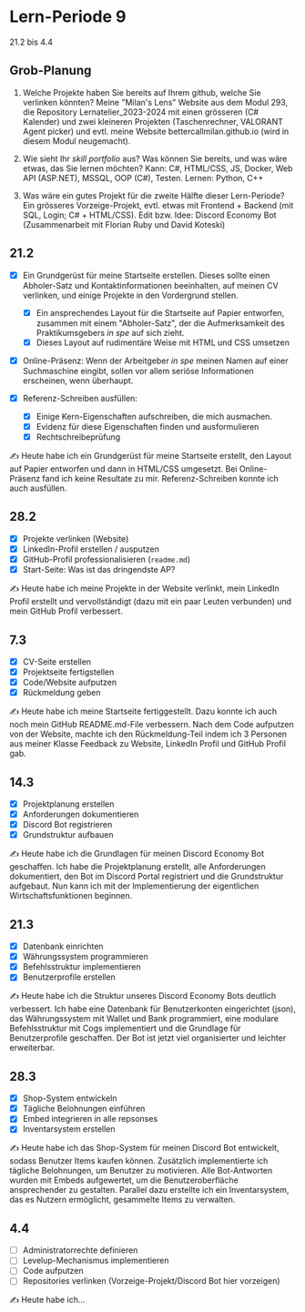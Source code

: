 # Lern-Periode 9

21.2 bis 4.4

## Grob-Planung

1. Welche Projekte haben Sie bereits auf Ihrem github, welche Sie verlinken könnten?
   Meine "Milan's Lens" Website aus dem Modul 293, die Repository Lernatelier_2023-2024 mit einen grösseren (C# Kalender) und zwei kleineren Projekten (Taschenrechner, VALORANT Agent picker) und evtl. meine Website bettercallmilan.github.io (wird in diesem Modul neugemacht).
   
2. Wie sieht Ihr *skill portfolio* aus? Was können Sie bereits, und was wäre etwas, das Sie lernen möchten?
   Kann: C#, HTML/CSS, JS, Docker, Web API (ASP.NET), MSSQL, OOP (C#), Testen.
   Lernen: Python, C++ 
   
3. Was wäre ein gutes Projekt für die zweite Hälfte dieser Lern-Periode?
   Ein grösseres Vorzeige-Projekt, evtl. etwas mit Frontend + Backend (mit SQL, Login; C# + HTML/CSS). Edit bzw. Idee: Discord Economy Bot (Zusammenarbeit mit Florian Ruby und David Koteski)

## 21.2

- [x] Ein Grundgerüst für meine Startseite erstellen. Dieses sollte einen Abholer-Satz und Kontaktinformationen beeinhalten, auf meinen CV verlinken, und einige Projekte in den Vordergrund stellen.
  
  - [x] Ein ansprechendes Layout für die Startseite auf Papier entworfen, zusammen mit einem "Abholer-Satz", der die Aufmerksamkeit des Praktikumsgebers *in spe* auf sich zieht.
  - [x] Dieses Layout auf rudimentäre Weise mit HTML und CSS umsetzen

- [x] Online-Präsenz: Wenn der Arbeitgeber *in spe* meinen Namen auf einer Suchmaschine eingibt, sollen vor allem seriöse Informationen erscheinen, wenn überhaupt. 

- [x] Referenz-Schreiben ausfüllen:
  
  - [x] Einige Kern-Eigenschaften aufschreiben, die mich ausmachen.
  - [x] Evidenz für diese Eigenschaften finden und ausformulieren
  - [x] Rechtschreibeprüfung

✍️ Heute habe ich ein Grundgerüst für meine Startseite erstellt, den Layout auf Papier entworfen und dann in HTML/CSS umgesetzt. Bei Online-Präsenz fand ich keine Resultate zu mir. Referenz-Schreiben konnte ich auch ausfüllen.

## 28.2

- [x] Projekte verlinken (Website)
- [x] LinkedIn-Profil erstellen / ausputzen
- [x] GitHub-Profil professionalisieren (`readme.md`)
- [x] Start-Seite: Was ist das dringendste AP?

✍️ Heute habe ich meine Projekte in der Website verlinkt, mein LinkedIn Profil erstellt und vervollständigt (dazu mit ein paar Leuten verbunden) und mein GitHub Profil verbessert.

## 7.3

- [x] CV-Seite erstellen
- [x] Projektseite fertigstellen
- [x] Code/Website aufputzen
- [x] Rückmeldung geben

✍️ Heute habe ich meine Startseite fertiggestellt. Dazu konnte ich auch noch mein GitHub README.md-File verbessern. Nach dem Code aufputzen von der Website, machte ich den Rückmeldung-Teil indem ich 3 Personen aus meiner Klasse Feedback zu Website, LinkedIn Profil und GitHub Profil gab.

## 14.3

- [x] Projektplanung erstellen
- [x] Anforderungen dokumentieren
- [x] Discord Bot registrieren
- [x] Grundstruktur aufbauen

✍️ Heute habe ich die Grundlagen für meinen Discord Economy Bot geschaffen. Ich habe die Projektplanung erstellt, alle Anforderungen dokumentiert, den Bot im Discord Portal registriert und die Grundstruktur aufgebaut. Nun kann ich mit der Implementierung der eigentlichen Wirtschaftsfunktionen beginnen.

## 21.3

- [x] Datenbank einrichten
- [x] Währungssystem programmieren
- [x] Befehlsstruktur implementieren
- [x] Benutzerprofile erstellen

✍️ Heute habe ich die Struktur unseres Discord Economy Bots deutlich verbessert. Ich habe eine Datenbank für Benutzerkonten eingerichtet (json), das Währungssystem mit Wallet und Bank programmiert, eine modulare Befehlsstruktur mit Cogs implementiert und die Grundlage für Benutzerprofile geschaffen. Der Bot ist jetzt viel organisierter und leichter erweiterbar.

## 28.3

- [x] Shop-System entwickeln
- [x] Tägliche Belohnungen einführen
- [x] Embed integrieren in alle repsonses
- [x] Inventarsystem erstellen

✍️ Heute habe ich das Shop-System für meinen Discord Bot entwickelt, sodass Benutzer Items kaufen können. Zusätzlich implementierte ich tägliche Belohnungen, um Benutzer zu motivieren. Alle Bot-Antworten wurden mit Embeds aufgewertet, um die Benutzeroberfläche ansprechender zu gestalten. Parallel dazu erstellte ich ein Inventarsystem, das es Nutzern ermöglicht, gesammelte Items zu verwalten.

## 4.4

- [ ] Administratorrechte definieren
- [ ] Levelup-Mechanismus implementieren
- [ ] Code aufputzen
- [ ] Repositories verlinken (Vorzeige-Projekt/Discord Bot hier vorzeigen)

✍️ Heute habe ich...
